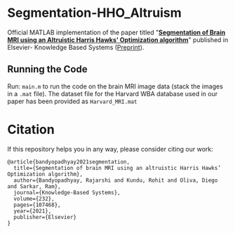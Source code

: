 # Segmentation-HHO_Altruism
Official MATLAB implementation of the paper titled "[**Segmentation of Brain MRI using an Altruistic Harris Hawks' Optimization algorithm**](https://doi.org/10.1016/j.knosys.2021.107468)" published in Elsevier- Knowledge Based Systems ([Preprint](https://arxiv.org/pdf/2109.08688.pdf)).

## Running the Code
Run: `main.m` to run the code on the brain MRI image data (stack the images in a `.mat` file). The dataset file for the Harvard WBA database used in our paper has been provided as `Harvard_MRI.mat`

# Citation
If this repository helps you in any way, please consider citing our work:
```
@article{bandyopadhyay2021segmentation,
  title={Segmentation of brain MRI using an altruistic Harris Hawks’ Optimization algorithm},
  author={Bandyopadhyay, Rajarshi and Kundu, Rohit and Oliva, Diego and Sarkar, Ram},
  journal={Knowledge-Based Systems},
  volume={232},
  pages={107468},
  year={2021},
  publisher={Elsevier}
}
```
